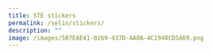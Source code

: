 ```yaml
---
title: STE stickers
permalink: /selin/stickers/
description: ""
image: /images/5B7EAE41-0269-437D-AA0A-4C1948CD5A69.png
---
```

